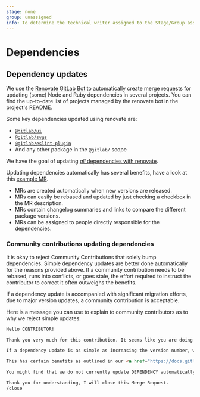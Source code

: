 ```yaml
---
stage: none
group: unassigned
info: To determine the technical writer assigned to the Stage/Group associated with this page, see https://about.gitlab.com/handbook/engineering/ux/technical-writing/#assignments
---
```


# Dependencies

## Dependency updates

We use the [Renovate GitLab Bot](https://gitlab.com/gitlab-org/frontend/renovate-gitlab-bot) to
automatically create merge requests for updating (some) Node and Ruby dependencies in several projects.
You can find the up-to-date list of projects managed by the renovate bot in the project's README.

Some key dependencies updated using renovate are:

- [`@gitlab/ui`](https://gitlab.com/gitlab-org/gitlab-ui)
- [`@gitlab/svgs`](https://gitlab.com/gitlab-org/gitlab-svgs)
- [`@gitlab/eslint-plugin`](https://gitlab.com/gitlab-org/frontend/eslint-plugin)
- And any other package in the `@gitlab/` scope

We have the goal of updating [_all_ dependencies with renovate](https://gitlab.com/gitlab-org/frontend/rfcs/-/issues/21).

Updating dependencies automatically has several benefits, have a look at this [example MR](https://gitlab.com/gitlab-org/gitlab/-/merge_requests/53613).

- MRs are created automatically when new versions are released.
- MRs can easily be rebased and updated by just checking a checkbox in the MR description.
- MRs contain changelog summaries and links to compare the different package versions.
- MRs can be assigned to people directly responsible for the dependencies.

### Community contributions updating dependencies

It is okay to reject Community Contributions that solely bump dependencies.
Simple dependency updates are better done automatically for the reasons provided above.
If a community contribution needs to be rebased, runs into conflicts, or goes stale, the effort required
to instruct the contributor to correct it often outweighs the benefits.

If a dependency update is accompanied with significant migration efforts, due to major version updates,
a community contribution is acceptable.

Here is a message you can use to explain to community contributors as to why we reject simple updates:

```markdown
Hello CONTRIBUTOR!

Thank you very much for this contribution. It seems like you are doing a "simple" dependency update.

If a dependency update is as simple as increasing the version number, we'd like a Bot to do this to save you and ourselves some time.

This has certain benefits as outlined in our <a href="https://docs.gitlab.com/ee/development/fe_guide/dependencies.html#updating-dependencies">Frontend development guidelines</a>.

You might find that we do not currently update DEPENDENCY automatically, but we are planning to do so in [the near future](https://gitlab.com/gitlab-org/frontend/rfcs/-/issues/21).

Thank you for understanding, I will close this Merge Request.
/close
```
